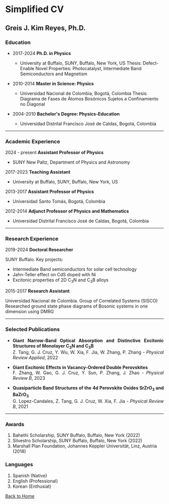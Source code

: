 # Simplified CV
## Greis J. Kim Reyes, Ph.D.
### Education

- 2017-2024 **Ph.D. in Physics**

    - University at Buffalo, SUNY, Buffalo, New York, US
         Thesis: Defect-Enable Novel Properties: Photocatalyst, Intermediate Band Semiconductors and Magnetism

- 2010-2014 **Master in Science: Physics**

    - Universidad Nacional de Colombia, Bogotá, Colombia
        Thesis: Diagrama de Fases de Átomos Bosónicos Sujetos a Confinamiento no Diagonal

- 2004-2010 **Bachelor's Degree: Physics-Education**

    - Universidad Distrital Francisco José de Caldas, Bogotá, Colombia

* * * 

### Academic Experience
2024 - present  **Assistant Professor of Physics**

- SUNY New Paltz, Department of Physics and Astronomy

2017-2023  **Teaching Assistant**

- University at Buffalo, SUNY, Buffalo, New York, US

2013-2017  **Assistant Professor of Physics**

- Universidad Santo Tomás, Bogotá, Colombia

2012-2014  **Adjunct Professor of Physics and Mathematics**

- Universidad Distrital Francisco José de Caldas, Bogotá, Colombia

* * *

### Research Experience
2019-2024  **Doctoral Researcher**

SUNY Buffalo.
Key projects:

* Intermediate Band semiconductors for solar cell technology
* Jahn-Teller effect on CdS doped with Ni
* Excitonic properties of 2D C<sub>3</sub>N and C<sub>3</sub>B alloys

2015-2017  **Research Assistant**

Universidad Nacional de Colombia.
Group of Correlated Systems (SISCO)
Researched ground state phase diagrams of Bosonic systems in one dimension using DMRG

* * *
### Selected Publications

* <div style="text-align: justify;">
    <p>
        <strong>Giant Narrow-Band Optical Absorption and Distinctive Excitonic Structures of Monolayer C<sub>3</sub>N and C<sub>3</sub>B</strong><br>
        Z. Tang, G. J. Cruz, Y. Wu, W. Xia, F. Jia, W. Zhang, P. Zhang - <em>Physical Review Applied</em>, 2022
    </p>
</div>

* <div style="text-align: justify;">
    <p>
        <strong>Giant Excitonic Effects in Vacancy-Ordered Double Perovskites</strong><br>
        F. Zhang, W. Gao, G. J. Cruz, Y. Sun, P. Zhang, J. Zhao - <em>Physical Review B</em>, 2023
    </p>
</div>

* <div style="text-align: justify;">
    <p>
        <strong>Quasiparticle Band Structures of the 4d Perovskite Oxides SrZrO<sub>3</sub> and BaZrO<sub>3</sub></strong><br>
        G. Lopez-Candales, Z. Tang, G. J. Cruz, W. Xia, F. Jia - <em>Physical Review B</em>, 2021
    </p>
</div>

* * *
### Awards

1. Bahethi Scholarship, SUNY Buffalo, Buffalo, New York (2022)
1. Silvestro Scholarship, SUNY Buffalo, Buffalo, New York (2022)
1. Marshall Plan Foundation, Johannes Keppler Universität, Linz, Austria (2018)

### Languages

1. Spanish (Native)
1. English (Professional)
1. Korean (Enthusiat)

[Back to Home](index.md)